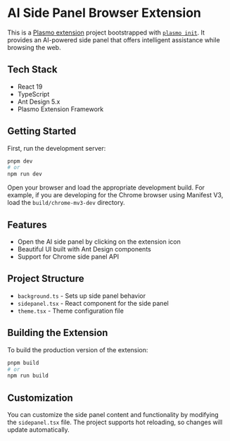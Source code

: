 # AI Side Panel Browser Extension

This is a [Plasmo extension](https://docs.plasmo.com/) project bootstrapped with [`plasmo init`](https://www.npmjs.com/package/plasmo). It provides an AI-powered side panel that offers intelligent assistance while browsing the web.

## Tech Stack

- React 19
- TypeScript
- Ant Design 5.x
- Plasmo Extension Framework

## Getting Started

First, run the development server:

```bash
pnpm dev
# or
npm run dev
```

Open your browser and load the appropriate development build. For example, if you are developing for the Chrome browser using Manifest V3, load the `build/chrome-mv3-dev` directory.

## Features

- Open the AI side panel by clicking on the extension icon
- Beautiful UI built with Ant Design components
- Support for Chrome side panel API

## Project Structure

- `background.ts` - Sets up side panel behavior
- `sidepanel.tsx` - React component for the side panel
- `theme.tsx` - Theme configuration file

## Building the Extension

To build the production version of the extension:

```bash
pnpm build
# or
npm run build
```

## Customization

You can customize the side panel content and functionality by modifying the `sidepanel.tsx` file. The project supports hot reloading, so changes will update automatically.
